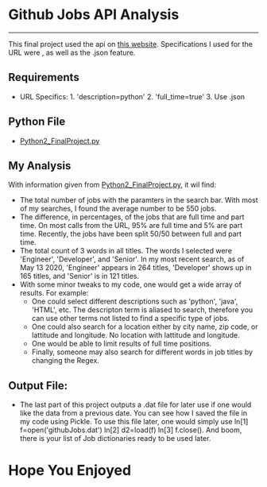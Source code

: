 # Github Jobs API Analysis
---
This final project used the api on [this website](https://jobs.github.com/api). Specifications I used for the URL were , as well as the .json feature. 
## Requirements
* URL Specifics: 1. 'description=python' 
				 2. 'full_time=true'
				 3. Use .json


## Python File
* [Python2_FinalProject.py](https://github.com/eric-wisniewski/cit129_ccac/blob/master/Python2FinalProject/Python2_FinalProject.py)

## My Analysis

With information given from [Python2_FinalProject.py](https://github.com/eric-wisniewski/cit129_ccac/blob/master/Python2FinalProject/Python2_FinalProject.py), it wil find:
* The total number of jobs with the paramters in the search bar. With most of my searches, I found the average number to be 550 jobs.
* The difference, in percentages, of the jobs that are full time and part time. On most calls from the URL, 95% are full time and 5% are part time. Recently, the jobs have been split 50/50 between full and part time.
* The total count of 3 words in all titles. The words I selected were 'Engineer', 'Developer', and 'Senior'. In my most recent search, as of May 13 2020, 'Engineer' appears in 264 titles, 'Developer' shows up in 165 titles, and 'Senior' is in 121 titles.
* With some minor tweaks to my code, one would get a wide array of results. For example:
	* One could select different descriptions such as 'python', 'java', 'HTML', etc. The descripton term is aliased to search, therefore you can use other terms not listed to find a specific type of jobs.
	* One could also search for a location either by city name, zip code, or lattitude and longitude. No location with lattitude and longitude. 
	* One would be able to limit results of full time positions.
	* Finally, someone may also search for different words in job titles by changing the Regex.

## Output File:
* The last part of this project outputs a .dat file for later use if one would like the data from a previous date. You can see how I saved the file in my code using Pickle. To use this file later, one would simply use ln[1] f=open('githubJobs.dat') ln[2] d2=load(f) ln[3] f.close(). And boom, there is your list of Job dictionaries ready to be used later. 

# Hope You Enjoyed